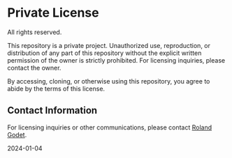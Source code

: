 # Private License

All rights reserved.

This repository is a private project.
Unauthorized use, reproduction, or distribution of any part of this repository without the explicit written permission of the owner is strictly prohibited.
For licensing inquiries, please contact the owner.

By accessing, cloning, or otherwise using this repository, you agree to abide by the terms of this license.

## Contact Information

For licensing inquiries or other communications, please contact [Roland Godet](mailto:rgodet@raida.fr).

2024-01-04
